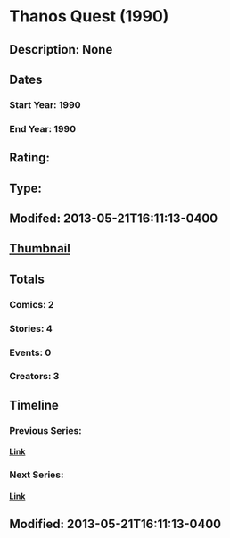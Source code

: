 # Thanos Quest (1990)
## Description: None
## Dates
### Start Year: 1990
### End Year: 1990
## Rating: 
## Type: 
## Modifed: 2013-05-21T16:11:13-0400
## [Thumbnail](http://i.annihil.us/u/prod/marvel/i/mg/c/40/519bd4c173fcc.jpg)
## Totals
### Comics: 2
### Stories: 4
### Events: 0
### Creators: 3
## Timeline
### Previous Series: 
#### [Link]()
### Next Series: 
#### [Link]()
## Modified: 2013-05-21T16:11:13-0400